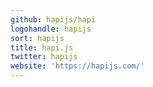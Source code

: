 ```yaml
---
github: hapijs/hapi
logohandle: hapijs
sort: hapijs
title: hapi.js
twitter: hapijs
website: 'https://hapijs.com/'
---
```

